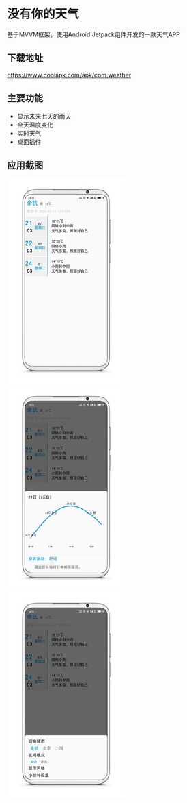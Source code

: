 # 没有你的天气
基于MVVM框架，使用Android Jetpack组件开发的一款天气APP
## 下载地址
https://www.coolapk.com/apk/com.weather
## 主要功能
- 显示未来七天的雨天
- 全天温度变化
- 实时天气
- 桌面插件
## 应用截图
![Image text](screenshot/main_2.jpg)
![Image text](screenshot/info.jpg)
![Image text](screenshot/setting.jpg)
